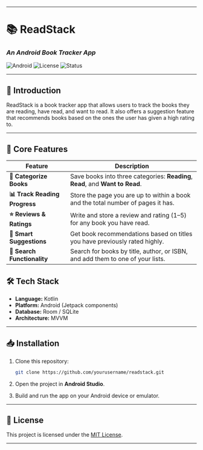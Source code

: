 
---

# 📚 ReadStack

### *An Android Book Tracker App*

![Android](https://img.shields.io/badge/Platform-Android-green?logo=android)
![License](https://img.shields.io/badge/License-MIT-blue)
![Status](https://img.shields.io/badge/Status-Active-success)

---

## 📖 Introduction

ReadStack is a book tracker app that allows users to track the books they are reading, have read,
and want to read. It also offers a suggestion feature that recommends books based on the ones the user
has given a high rating to.

---

## 🚀 Core Features

| Feature                       | Description                                                                      |
| ----------------------------- | -------------------------------------------------------------------------------- |
| **📂 Categorize Books**       | Save books into three categories: **Reading**, **Read**, and **Want to Read**.   |
| **📊 Track Reading Progress** | Store the page you are up to within a book and the total number of pages it has. |
| **⭐ Reviews & Ratings**       | Write and store a review and rating (1–5) for any book you have read.            |
| **🎯 Smart Suggestions**      | Get book recommendations based on titles you have previously rated highly.       |
| **🔎 Search Functionality**   | Search for books by title, author, or ISBN, and add them to one of your lists.   |


## 🛠️ Tech Stack

* **Language:** Kotlin
* **Platform:** Android (Jetpack components)
* **Database:** Room / SQLite
* **Architecture:** MVVM

---

## 📥 Installation

1. Clone this repository:

   ```bash
   git clone https://github.com/yourusername/readstack.git
   ```
2. Open the project in **Android Studio**.
3. Build and run the app on your Android device or emulator.

---

## 📄 License

This project is licensed under the [MIT License](LICENSE).

---
